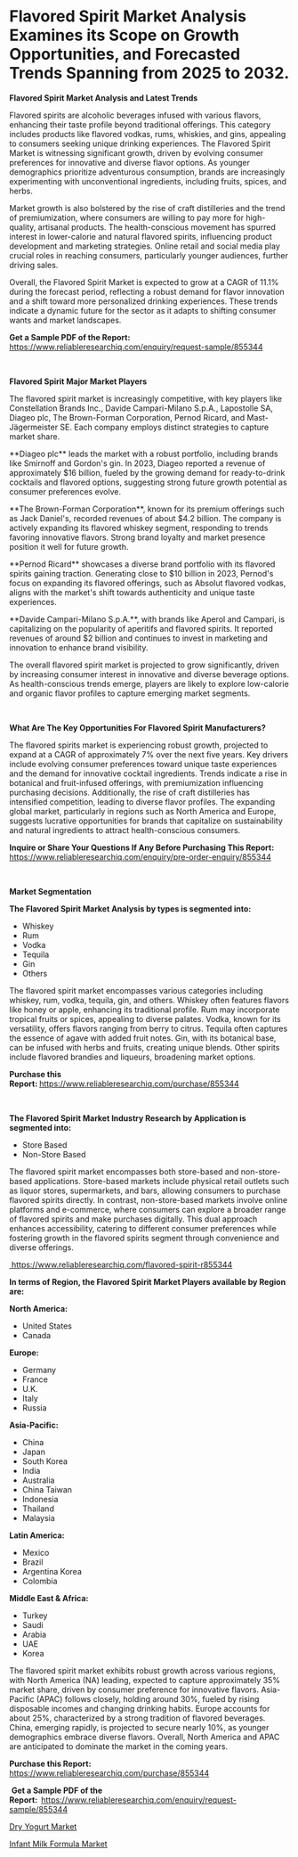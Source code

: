 <p><h1>Flavored Spirit Market Analysis Examines its Scope on Growth Opportunities, and Forecasted Trends Spanning from 2025 to 2032.</h1></p><p><strong>Flavored Spirit Market Analysis and Latest Trends</strong></p>
<p><p>Flavored spirits are alcoholic beverages infused with various flavors, enhancing their taste profile beyond traditional offerings. This category includes products like flavored vodkas, rums, whiskies, and gins, appealing to consumers seeking unique drinking experiences. The Flavored Spirit Market is witnessing significant growth, driven by evolving consumer preferences for innovative and diverse flavor options. As younger demographics prioritize adventurous consumption, brands are increasingly experimenting with unconventional ingredients, including fruits, spices, and herbs.</p><p>Market growth is also bolstered by the rise of craft distilleries and the trend of premiumization, where consumers are willing to pay more for high-quality, artisanal products. The health-conscious movement has spurred interest in lower-calorie and natural flavored spirits, influencing product development and marketing strategies. Online retail and social media play crucial roles in reaching consumers, particularly younger audiences, further driving sales. </p><p>Overall, the Flavored Spirit Market is expected to grow at a CAGR of 11.1% during the forecast period, reflecting a robust demand for flavor innovation and a shift toward more personalized drinking experiences. These trends indicate a dynamic future for the sector as it adapts to shifting consumer wants and market landscapes.</p></p>
<p><strong>Get a Sample PDF of the Report:&nbsp;</strong> <a href="https://www.reliableresearchiq.com/enquiry/request-sample/855344?utm_campaign=1877&utm_medium=2&utm_source=Github&utm_content=ia&utm_term=14022025&utm_id=flavored-spirit">https://www.reliableresearchiq.com/enquiry/request-sample/855344</a></p>
<p>&nbsp;</p>
<p><strong>Flavored Spirit Major Market Players</strong></p>
<p><p>The flavored spirit market is increasingly competitive, with key players like Constellation Brands Inc., Davide Campari-Milano S.p.A., Lapostolle SA, Diageo plc, The Brown-Forman Corporation, Pernod Ricard, and Mast-Jägermeister SE. Each company employs distinct strategies to capture market share.</p><p>**Diageo plc** leads the market with a robust portfolio, including brands like Smirnoff and Gordon's gin. In 2023, Diageo reported a revenue of approximately $16 billion, fueled by the growing demand for ready-to-drink cocktails and flavored options, suggesting strong future growth potential as consumer preferences evolve.</p><p>**The Brown-Forman Corporation**, known for its premium offerings such as Jack Daniel's, recorded revenues of about $4.2 billion. The company is actively expanding its flavored whiskey segment, responding to trends favoring innovative flavors. Strong brand loyalty and market presence position it well for future growth.</p><p>**Pernod Ricard** showcases a diverse brand portfolio with its flavored spirits gaining traction. Generating close to $10 billion in 2023, Pernod's focus on expanding its flavored offerings, such as Absolut flavored vodkas, aligns with the market's shift towards authenticity and unique taste experiences.</p><p>**Davide Campari-Milano S.p.A.**, with brands like Aperol and Campari, is capitalizing on the popularity of aperitifs and flavored spirits. It reported revenues of around $2 billion and continues to invest in marketing and innovation to enhance brand visibility.</p><p>The overall flavored spirit market is projected to grow significantly, driven by increasing consumer interest in innovative and diverse beverage options. As health-conscious trends emerge, players are likely to explore low-calorie and organic flavor profiles to capture emerging market segments.</p></p>
<p>&nbsp;</p>
<p><strong>What Are The Key Opportunities For Flavored Spirit Manufacturers?</strong></p>
<p><p>The flavored spirits market is experiencing robust growth, projected to expand at a CAGR of approximately 7% over the next five years. Key drivers include evolving consumer preferences toward unique taste experiences and the demand for innovative cocktail ingredients. Trends indicate a rise in botanical and fruit-infused offerings, with premiumization influencing purchasing decisions. Additionally, the rise of craft distilleries has intensified competition, leading to diverse flavor profiles. The expanding global market, particularly in regions such as North America and Europe, suggests lucrative opportunities for brands that capitalize on sustainability and natural ingredients to attract health-conscious consumers.</p></p>
<p><strong>Inquire or Share Your Questions If Any Before Purchasing This Report:</strong> <a href="https://www.reliableresearchiq.com/enquiry/pre-order-enquiry/855344?utm_campaign=1877&utm_medium=2&utm_source=Github&utm_content=ia&utm_term=14022025&utm_id=flavored-spirit">https://www.reliableresearchiq.com/enquiry/pre-order-enquiry/855344</a></p>
<p>&nbsp;</p>
<p><strong>Market Segmentation</strong></p>
<p><strong>The Flavored Spirit Market Analysis by types is segmented into:</strong></p>
<p><ul><li>Whiskey</li><li>Rum</li><li>Vodka</li><li>Tequila</li><li>Gin</li><li>Others</li></ul></p>
<p><p>The flavored spirit market encompasses various categories including whiskey, rum, vodka, tequila, gin, and others. Whiskey often features flavors like honey or apple, enhancing its traditional profile. Rum may incorporate tropical fruits or spices, appealing to diverse palates. Vodka, known for its versatility, offers flavors ranging from berry to citrus. Tequila often captures the essence of agave with added fruit notes. Gin, with its botanical base, can be infused with herbs and fruits, creating unique blends. Other spirits include flavored brandies and liqueurs, broadening market options.</p></p>
<p><strong>Purchase this Report:&nbsp;</strong><a href="https://www.reliableresearchiq.com/purchase/855344?utm_campaign=1877&utm_medium=2&utm_source=Github&utm_content=ia&utm_term=14022025&utm_id=flavored-spirit">https://www.reliableresearchiq.com/purchase/855344</a></p>
<p>&nbsp;</p>
<p><strong>The Flavored Spirit Market Industry Research by Application is segmented into:</strong></p>
<p><ul><li>Store Based</li><li>Non-Store Based</li></ul></p>
<p><p>The flavored spirit market encompasses both store-based and non-store-based applications. Store-based markets include physical retail outlets such as liquor stores, supermarkets, and bars, allowing consumers to purchase flavored spirits directly. In contrast, non-store-based markets involve online platforms and e-commerce, where consumers can explore a broader range of flavored spirits and make purchases digitally. This dual approach enhances accessibility, catering to different consumer preferences while fostering growth in the flavored spirits segment through convenience and diverse offerings.</p></p>
<p><a href="https://www.reliableresearchiq.com/flavored-spirit-r855344?utm_campaign=1877&utm_medium=2&utm_source=Github&utm_content=ia&utm_term=14022025&utm_id=flavored-spirit">&nbsp;https://www.reliableresearchiq.com/flavored-spirit-r855344</a></p>
<p><strong>In terms of Region, the Flavored Spirit Market Players available by Region are:</strong></p>
<p>
    <p> <strong> North America: </strong>
        <ul>
            <li>United States</li>
            <li>Canada</li>
        </ul>
        </p> 
    <p> <strong> Europe: </strong>
        <ul>
            <li>Germany</li>
            <li>France</li>
            <li>U.K.</li>
            <li>Italy</li>
            <li>Russia</li>
        </ul>
        </p> 
    <p> <strong> Asia-Pacific: </strong>
        <ul>
            <li>China</li>
            <li>Japan</li>
            <li>South Korea</li>
            <li>India</li>
            <li>Australia</li>
            <li>China Taiwan</li>
            <li>Indonesia</li>
            <li>Thailand</li>
            <li>Malaysia</li>
        </ul>
        </p> 
    <p> <strong> Latin America: </strong>
        <ul>
            <li>Mexico</li>
            <li>Brazil</li>
            <li>Argentina Korea</li>
            <li>Colombia</li>
        </ul>
        </p> 
    <p> <strong> Middle East & Africa: </strong>
        <ul>
            <li>Turkey</li>
            <li>Saudi</li>
            <li>Arabia</li>
            <li>UAE</li>
            <li>Korea</li>
        </ul>
    </p>
    </p>
<p><p>The flavored spirit market exhibits robust growth across various regions, with North America (NA) leading, expected to capture approximately 35% market share, driven by consumer preference for innovative flavors. Asia-Pacific (APAC) follows closely, holding around 30%, fueled by rising disposable incomes and changing drinking habits. Europe accounts for about 25%, characterized by a strong tradition of flavored beverages. China, emerging rapidly, is projected to secure nearly 10%, as younger demographics embrace diverse flavors. Overall, North America and APAC are anticipated to dominate the market in the coming years.</p></p>
<p><strong>Purchase this Report: </strong><a href="https://www.reliableresearchiq.com/purchase/855344?utm_campaign=1877&utm_medium=2&utm_source=Github&utm_content=ia&utm_term=14022025&utm_id=flavored-spirit">https://www.reliableresearchiq.com/purchase/855344</a></p>
<p>&nbsp;<strong>Get a Sample PDF of the Report:&nbsp;&nbsp;</strong><a href="https://www.reliableresearchiq.com/enquiry/request-sample/855344?utm_campaign=1877&utm_medium=2&utm_source=Github&utm_content=ia&utm_term=14022025&utm_id=flavored-spirit">https://www.reliableresearchiq.com/enquiry/request-sample/855344</a></p>
<p><strong></strong></p>
<p><p><a href="https://github.com/osamhcombre/Market-Research-Report-List-1/blob/main/dry-yogurt-market.md?utm_campaign=1877&utm_medium=2&utm_source=Github&utm_content=ia&utm_term=14022025&utm_id=flavored-spirit">Dry Yogurt Market</a></p><p><a href="https://github.com/cobinaydin13/Market-Research-Report-List-1/blob/main/infant-milk-formula-market.md?utm_campaign=1877&utm_medium=2&utm_source=Github&utm_content=ia&utm_term=14022025&utm_id=flavored-spirit">Infant Milk Formula Market</a></p></p>